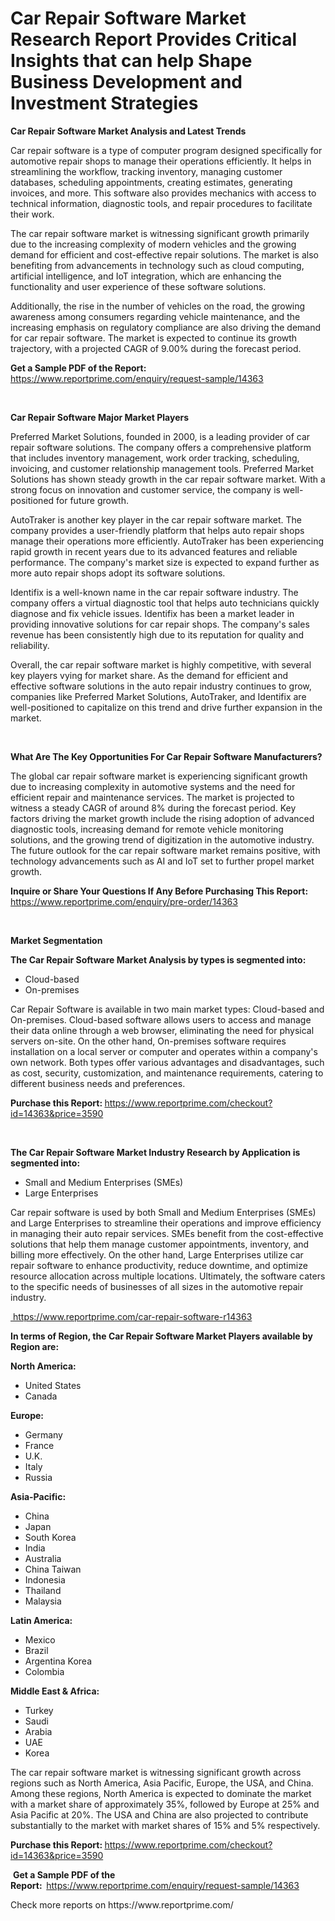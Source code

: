 <p><h1>Car Repair Software Market Research Report Provides Critical Insights that can help Shape Business Development and Investment Strategies</h1></p><p><strong>Car Repair Software Market Analysis and Latest Trends</strong></p>
<p><p>Car repair software is a type of computer program designed specifically for automotive repair shops to manage their operations efficiently. It helps in streamlining the workflow, tracking inventory, managing customer databases, scheduling appointments, creating estimates, generating invoices, and more. This software also provides mechanics with access to technical information, diagnostic tools, and repair procedures to facilitate their work.</p><p>The car repair software market is witnessing significant growth primarily due to the increasing complexity of modern vehicles and the growing demand for efficient and cost-effective repair solutions. The market is also benefiting from advancements in technology such as cloud computing, artificial intelligence, and IoT integration, which are enhancing the functionality and user experience of these software solutions.</p><p>Additionally, the rise in the number of vehicles on the road, the growing awareness among consumers regarding vehicle maintenance, and the increasing emphasis on regulatory compliance are also driving the demand for car repair software. The market is expected to continue its growth trajectory, with a projected CAGR of 9.00% during the forecast period.</p></p>
<p><strong>Get a Sample PDF of the Report:&nbsp;</strong> <a href="https://www.reportprime.com/enquiry/request-sample/14363">https://www.reportprime.com/enquiry/request-sample/14363</a></p>
<p>&nbsp;</p>
<p><strong>Car Repair Software Major Market Players</strong></p>
<p><p>Preferred Market Solutions, founded in 2000, is a leading provider of car repair software solutions. The company offers a comprehensive platform that includes inventory management, work order tracking, scheduling, invoicing, and customer relationship management tools. Preferred Market Solutions has shown steady growth in the car repair software market. With a strong focus on innovation and customer service, the company is well-positioned for future growth.</p><p>AutoTraker is another key player in the car repair software market. The company provides a user-friendly platform that helps auto repair shops manage their operations more efficiently. AutoTraker has been experiencing rapid growth in recent years due to its advanced features and reliable performance. The company's market size is expected to expand further as more auto repair shops adopt its software solutions.</p><p>Identifix is a well-known name in the car repair software industry. The company offers a virtual diagnostic tool that helps auto technicians quickly diagnose and fix vehicle issues. Identifix has been a market leader in providing innovative solutions for car repair shops. The company's sales revenue has been consistently high due to its reputation for quality and reliability.</p><p>Overall, the car repair software market is highly competitive, with several key players vying for market share. As the demand for efficient and effective software solutions in the auto repair industry continues to grow, companies like Preferred Market Solutions, AutoTraker, and Identifix are well-positioned to capitalize on this trend and drive further expansion in the market.</p></p>
<p>&nbsp;</p>
<p><strong>What Are The Key Opportunities For Car Repair Software Manufacturers?</strong></p>
<p><p>The global car repair software market is experiencing significant growth due to increasing complexity in automotive systems and the need for efficient repair and maintenance services. The market is projected to witness a steady CAGR of around 8% during the forecast period. Key factors driving the market growth include the rising adoption of advanced diagnostic tools, increasing demand for remote vehicle monitoring solutions, and the growing trend of digitization in the automotive industry. The future outlook for the car repair software market remains positive, with technology advancements such as AI and IoT set to further propel market growth.</p></p>
<p><strong>Inquire or Share Your Questions If Any Before Purchasing This Report:</strong> <a href="https://www.reportprime.com/enquiry/pre-order/14363">https://www.reportprime.com/enquiry/pre-order/14363</a></p>
<p>&nbsp;</p>
<p><strong>Market Segmentation</strong></p>
<p><strong>The Car Repair Software Market Analysis by types is segmented into:</strong></p>
<p><ul><li>Cloud-based</li><li>On-premises</li></ul></p>
<p><p>Car Repair Software is available in two main market types: Cloud-based and On-premises. Cloud-based software allows users to access and manage their data online through a web browser, eliminating the need for physical servers on-site. On the other hand, On-premises software requires installation on a local server or computer and operates within a company's own network. Both types offer various advantages and disadvantages, such as cost, security, customization, and maintenance requirements, catering to different business needs and preferences.</p></p>
<p><strong>Purchase this Report:&nbsp;</strong><a href="https://www.reportprime.com/checkout?id=14363&price=3590">https://www.reportprime.com/checkout?id=14363&price=3590</a></p>
<p>&nbsp;</p>
<p><strong>The Car Repair Software Market Industry Research by Application is segmented into:</strong></p>
<p><ul><li>Small and Medium Enterprises (SMEs)</li><li>Large Enterprises</li></ul></p>
<p><p>Car repair software is used by both Small and Medium Enterprises (SMEs) and Large Enterprises to streamline their operations and improve efficiency in managing their auto repair services. SMEs benefit from the cost-effective solutions that help them manage customer appointments, inventory, and billing more effectively. On the other hand, Large Enterprises utilize car repair software to enhance productivity, reduce downtime, and optimize resource allocation across multiple locations. Ultimately, the software caters to the specific needs of businesses of all sizes in the automotive repair industry.</p></p>
<p><a href="https://www.reportprime.com/car-repair-software-r14363">&nbsp;https://www.reportprime.com/car-repair-software-r14363</a></p>
<p><strong>In terms of Region, the Car Repair Software Market Players available by Region are:</strong></p>
<p>
    <p> <strong> North America: </strong>
        <ul>
            <li>United States</li>
            <li>Canada</li>
        </ul>
        </p> 
    <p> <strong> Europe: </strong>
        <ul>
            <li>Germany</li>
            <li>France</li>
            <li>U.K.</li>
            <li>Italy</li>
            <li>Russia</li>
        </ul>
        </p> 
    <p> <strong> Asia-Pacific: </strong>
        <ul>
            <li>China</li>
            <li>Japan</li>
            <li>South Korea</li>
            <li>India</li>
            <li>Australia</li>
            <li>China Taiwan</li>
            <li>Indonesia</li>
            <li>Thailand</li>
            <li>Malaysia</li>
        </ul>
        </p> 
    <p> <strong> Latin America: </strong>
        <ul>
            <li>Mexico</li>
            <li>Brazil</li>
            <li>Argentina Korea</li>
            <li>Colombia</li>
        </ul>
        </p> 
    <p> <strong> Middle East & Africa: </strong>
        <ul>
            <li>Turkey</li>
            <li>Saudi</li>
            <li>Arabia</li>
            <li>UAE</li>
            <li>Korea</li>
        </ul>
    </p>
    </p>
<p><p>The car repair software market is witnessing significant growth across regions such as North America, Asia Pacific, Europe, the USA, and China. Among these regions, North America is expected to dominate the market with a market share of approximately 35%, followed by Europe at 25% and Asia Pacific at 20%. The USA and China are also projected to contribute substantially to the market with market shares of 15% and 5% respectively.</p></p>
<p><strong>Purchase this Report: </strong><a href="https://www.reportprime.com/checkout?id=14363&price=3590">https://www.reportprime.com/checkout?id=14363&price=3590</a></p>
<p>&nbsp;<strong>Get a Sample PDF of the Report:&nbsp;&nbsp;</strong><a href="https://www.reportprime.com/enquiry/request-sample/14363">https://www.reportprime.com/enquiry/request-sample/14363</a></p>
<p><strong></strong></p>
<p>Check more reports on https://www.reportprime.com/</p>